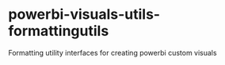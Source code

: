 # powerbi-visuals-utils-formattingutils
Formatting utility interfaces for creating powerbi custom visuals
